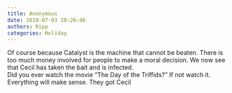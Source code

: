 ```yaml
---
title: Anonymous
date: 2018-07-03 20:26:46
authors: Ripp
categories: Holiday
---
```


 Of course because Catalyst is the machine that cannot be beaten.   There is too much money involved for people to make a moral decision.   We now see that Cecil has taken the bait and is infected.   
Did you ever watch the movie “The Day of the Triffids?”   If not watch it. Everything will make sense.   They got Cecil